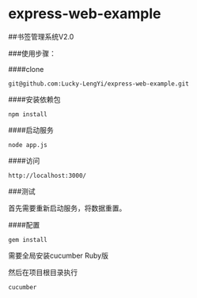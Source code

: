 # express-web-example

##书签管理系统V2.0

###使用步骤：

####clone

```
git@github.com:Lucky-LengYi/express-web-example.git
```
####安装依赖包
```
npm install
```
####启动服务
```
node app.js
```
####访问
```
http://localhost:3000/
```

###测试

首先需要重新启动服务，将数据重置。

####配置

```
gem install
```

需要全局安装cucumber Ruby版

然后在项目根目录执行

```
cucumber
```
